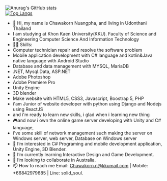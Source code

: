 
  ![Anurag's GitHub stats](https://github-readme-stats.vercel.app/api?username=armychawakorn&count_private=true)
  <br>
  [![Top Langs](https://github-readme-stats.vercel.app/api/top-langs/?username=armychawakorn&layout=compact)](https://github.com/anuraghazra/github-readme-stats)
- 👋 Hi, my name is Chawakorn Nuangpha, and living in Udonthani Thailand
- I am studying at Khon Kaen University(KKU). Faculty of Science and Engineering Computer Science And Information Technology
- 👩‍💻 Skills: 
- Computer technician repair and resolve the software problem
- Mobile application development with C# language and kotlin&Java native language with Android Studio
- Database and data management with MYSQL, MariaDB
- .NET, Mysql.Data, ASP.NET
- Adobe Photoshop
- Adobe Premiere Pro
- Unity Engine
- 3D blender
- Make website with HTML5, CSS3, Javascript, Boostrap 5, PHP
- i'am Junior of website developer with python using Django and Nodejs using ReactJS
- and i'm ready to learn new skills, i glad when i learning new thing
- 🎮and now i own the online game server developing with Unity and C# language,
-    i've some skill of network management such making the server on Windows server, web server, Database on Windows server
- 👀 I’m interested in C# Programing and mobile development application, Unity Engine, 3D Blender.
- 🌱 I’m currently learning Interactive Design and Game Development.
- 💞️ I’m looking to collaborate in Australia.
- 📫 How to reach me Email: Chawakorn.n@kkumail.com | Mobile: +66842979685 | Line: solid_soul.
